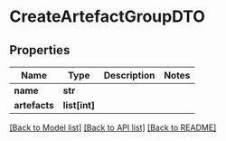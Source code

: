 # CreateArtefactGroupDTO

## Properties
Name | Type | Description | Notes
------------ | ------------- | ------------- | -------------
**name** | **str** |  | 
**artefacts** | **list[int]** |  | 

[[Back to Model list]](../README.md#documentation-for-models) [[Back to API list]](../README.md#documentation-for-api-endpoints) [[Back to README]](../README.md)


